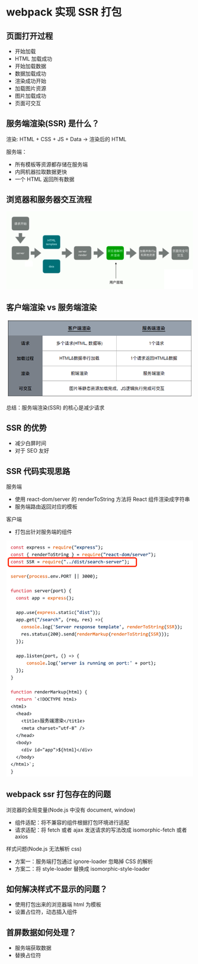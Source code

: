# webpack 实现 SSR 打包

## 页面打开过程

- 开始加载
- HTML 加载成功
- 开始加载数据
- 数据加载成功
- 渲染成功开始
- 加载图片资源
- 图片加载成功
- 页面可交互

## 服务端渲染(SSR) 是什么？

渲染: HTML + CSS + JS + Data -> 渲染后的 HTML

服务端：

- 所有模板等资源都存储在服务端
- 内网机器拉取数据更快
- ⼀个 HTML 返回所有数据

## 浏览器和服务器交互流程

![ssr_demo.png](../img/ssr_demo.png)

## 客户端渲染 vs 服务端渲染

![ssrvscsr_085551.png](../img/ssrvscsr_085551.png)

总结：服务端渲染(SSR) 的核心是减少请求

## SSR 的优势

- 减少白屏时间
- 对于 SEO 友好

## SSR 代码实现思路

服务端

- 使用 react-dom/server 的 renderToString 方法将 React 组件渲染成字符串
- 服务端路由返回对应的模板

客户端

- 打包出针对服务端的组件

![ssr-demo.png](../img/ssr-demo.png)

## webpack ssr 打包存在的问题

浏览器的全局变量(Node.js 中没有 document, window)

- 组件适配：将不兼容的组件根据打包环境进行适配
- 请求适配：将 fetch 或者 ajax 发送请求的写法改成 isomorphic-fetch 或者 axios

样式问题(Node.js 无法解析 css)

- 方案一：服务端打包通过 ignore-loader 忽略掉 CSS 的解析
- 方案二：将 style-loader 替换成 isomorphic-style-loader

## 如何解决样式不显示的问题？

- 使用打包出来的浏览器端 html 为模板
- 设置占位符，动态插入组件

## 首屏数据如何处理？

- 服务端获取数据
- 替换占位符
